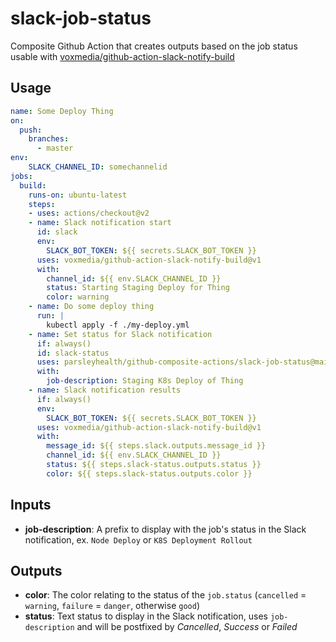 # slack-job-status

Composite Github Action that creates outputs based on the job status usable with [voxmedia/github-action-slack-notify-build](https://github.com/voxmedia/github-action-slack-notify-build)

## Usage

```yaml
name: Some Deploy Thing
on:
  push:
    branches:
      - master
env:
    SLACK_CHANNEL_ID: somechannelid
jobs:
  build:
    runs-on: ubuntu-latest
    steps:
    - uses: actions/checkout@v2
    - name: Slack notification start
      id: slack
      env:
        SLACK_BOT_TOKEN: ${{ secrets.SLACK_BOT_TOKEN }}
      uses: voxmedia/github-action-slack-notify-build@v1
      with:
        channel_id: ${{ env.SLACK_CHANNEL_ID }}
        status: Starting Staging Deploy for Thing
        color: warning
    - name: Do some deploy thing
      run: |
        kubectl apply -f ./my-deploy.yml
    - name: Set status for Slack notification
      if: always()
      id: slack-status
      uses: parsleyhealth/github-composite-actions/slack-job-status@main
      with:
        job-description: Staging K8s Deploy of Thing
    - name: Slack notification results
      if: always()
      env:
        SLACK_BOT_TOKEN: ${{ secrets.SLACK_BOT_TOKEN }}
      uses: voxmedia/github-action-slack-notify-build@v1
      with:
        message_id: ${{ steps.slack.outputs.message_id }}
        channel_id: ${{ env.SLACK_CHANNEL_ID }}
        status: ${{ steps.slack-status.outputs.status }}
        color: ${{ steps.slack-status.outputs.color }}
```

## Inputs

- **job-description**: A prefix to display with the job's status in the Slack notification, ex. `Node Deploy` or `K8S Deployment Rollout`

## Outputs

- **color**: The color relating to the status of the `job.status` (`cancelled` = `warning`, `failure` = `danger`, otherwise `good`)
- **status**: Text status to display in the Slack notification, uses `job-description` and will be postfixed by _Cancelled_, _Success_ or _Failed_
